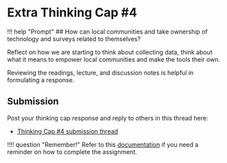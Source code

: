 # Extra Thinking Cap #4

!!! help "Prompt"
    ## How can local communities and take ownership of technology and surveys related to themselves?

Reflect on how we are starting to think about collecting data, think about what it means to empower local communities and make the tools their own.

Reviewing the readings, lecture, and discussion notes is helpful in formulating a response.

## Submission

Post your thinking cap response and reply to others in this thread here:

- [Thinking Cap #4 submission thread](https://github.com/albertkun/22S-ASIAAM-191A/discussions/24)

!!!! question "Remember!"
    Refer to this [documentation](../../help/thinking_caps.md) if you need a reminder on how to complete the assignment.
